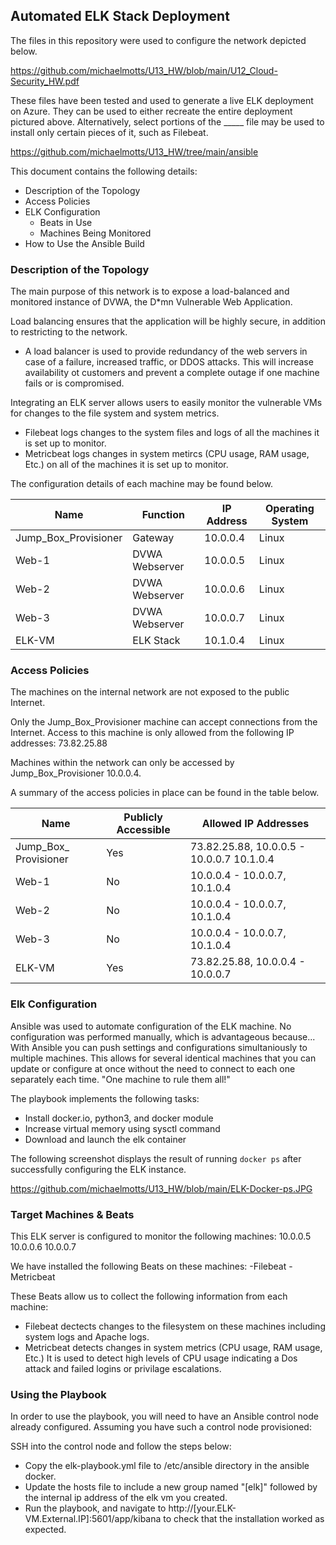 ## Automated ELK Stack Deployment

The files in this repository were used to configure the network depicted below.

https://github.com/michaelmotts/U13_HW/blob/main/U12_Cloud-Security_HW.pdf

These files have been tested and used to generate a live ELK deployment on Azure. They can be used to either recreate the entire deployment pictured above. Alternatively, select portions of the _____ file may be used to install only certain pieces of it, such as Filebeat.

https://github.com/michaelmotts/U13_HW/tree/main/ansible

This document contains the following details:
- Description of the Topology
- Access Policies
- ELK Configuration
  - Beats in Use
  - Machines Being Monitored
- How to Use the Ansible Build


### Description of the Topology

The main purpose of this network is to expose a load-balanced and monitored instance of DVWA, the D*mn Vulnerable Web Application.

Load balancing ensures that the application will be highly secure, in addition to restricting  to the network.
- A load balancer is used to provide redundancy of the web servers in case of a failure, increased traffic, or DDOS attacks.  This will increase availability ot customers and prevent a complete outage if one machine fails or is compromised.

Integrating an ELK server allows users to easily monitor the vulnerable VMs for changes to the file system and system metrics.
- Filebeat logs changes to the system files and logs of all the machines it is set up to monitor.
- Metricbeat logs changes in system metircs (CPU usage, RAM usage, Etc.) on all of the machines it is set up to monitor.

The configuration details of each machine may be found below.

| Name                 | Function         | IP Address | Operating System |
|----------------------|------------------|------------|------------------|
| Jump_Box_Provisioner | Gateway          | 10.0.0.4   | Linux            |
| Web-1                | DVWA Webserver   | 10.0.0.5   | Linux            |
| Web-2                | DVWA Webserver   | 10.0.0.6   | Linux            |
| Web-3                | DVWA Webserver   | 10.0.0.7   | Linux            |
| ELK-VM               | ELK Stack        | 10.1.0.4   | Linux            |

### Access Policies

The machines on the internal network are not exposed to the public Internet. 

Only the Jump_Box_Provisioner machine can accept connections from the Internet. Access to this machine is only allowed from the following IP addresses: 73.82.25.88

Machines within the network can only be accessed by Jump_Box_Provisioner 10.0.0.4.

A summary of the access policies in place can be found in the table below.

| Name                  | Publicly Accessible | Allowed IP Addresses                      |
|-----------------------|---------------------|-------------------------------------------|
| Jump_Box_ Provisioner | Yes                 | 73.82.25.88, 10.0.0.5 - 10.0.0.7 10.1.0.4 |
| Web-1                 | No                  | 10.0.0.4 - 10.0.0.7, 10.1.0.4             |
| Web-2                 | No                  | 10.0.0.4 - 10.0.0.7, 10.1.0.4             |
| Web-3                 | No                  | 10.0.0.4 - 10.0.0.7, 10.1.0.4             |
| ELK-VM                | Yes                 | 73.82.25.88, 10.0.0.4 - 10.0.0.7          |

### Elk Configuration

Ansible was used to automate configuration of the ELK machine. No configuration was performed manually, which is advantageous because...
With Ansible you can push settings and configurations simultaniously to multiple machines.  This allows for several identical machines that you can update or configure at once without the need to connect to each one separately each time.  "One machine to rule them all!"

The playbook implements the following tasks:
- Install docker.io, python3, and docker module
- Increase virtual memory using sysctl command
- Download and launch the elk container 

The following screenshot displays the result of running `docker ps` after successfully configuring the ELK instance.

https://github.com/michaelmotts/U13_HW/blob/main/ELK-Docker-ps.JPG

### Target Machines & Beats
This ELK server is configured to monitor the following machines:
10.0.0.5
10.0.0.6
10.0.0.7

We have installed the following Beats on these machines:
-Filebeat
-Metricbeat

These Beats allow us to collect the following information from each machine:
- Filebeat dectects changes to the filesystem on these machines including system logs and Apache logs.
- Metricbeat detects changes in system metrics (CPU usage, RAM usage, Etc.)  It is used to detect high levels of CPU usage indicating a Dos attack and failed logins or privilage escalations.

### Using the Playbook
In order to use the playbook, you will need to have an Ansible control node already configured. Assuming you have such a control node provisioned: 

SSH into the control node and follow the steps below:
- Copy the elk-playbook.yml file to /etc/ansible directory in the ansible docker.
- Update the hosts file to include a new group named "[elk]" followed by the internal ip address of the elk vm you created.
- Run the playbook, and navigate to http://[your.ELK-VM.External.IP]:5601/app/kibana to check that the installation worked as expected.
